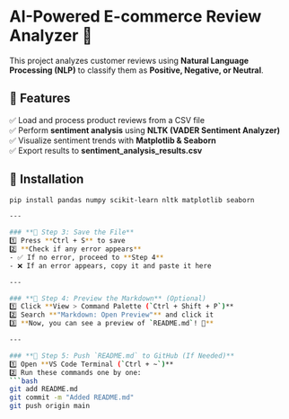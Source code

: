 # AI-Powered E-commerce Review Analyzer 🚀  

This project analyzes customer reviews using **Natural Language Processing (NLP)** to classify them as **Positive, Negative, or Neutral**.  

## 📌 Features
✅ Load and process product reviews from a CSV file  
✅ Perform **sentiment analysis** using **NLTK (VADER Sentiment Analyzer)**  
✅ Visualize sentiment trends with **Matplotlib & Seaborn**  
✅ Export results to **sentiment_analysis_results.csv**  

## 🔧 Installation
```bash
pip install pandas numpy scikit-learn nltk matplotlib seaborn

---

### **📌 Step 3: Save the File**  
1️⃣ Press **Ctrl + S** to save  
2️⃣ **Check if any error appears**  
- ✅ If no error, proceed to **Step 4**  
- ❌ If an error appears, copy it and paste it here  

---

### **📌 Step 4: Preview the Markdown** (Optional)  
1️⃣ Click **View > Command Palette (`Ctrl + Shift + P`)**  
2️⃣ Search **"Markdown: Open Preview"** and click it  
3️⃣ **Now, you can see a preview of `README.md`! 🎉**  

---

### **📌 Step 5: Push `README.md` to GitHub (If Needed)**  
1️⃣ Open **VS Code Terminal (`Ctrl + ~`)**  
2️⃣ Run these commands one by one:  
```bash
git add README.md
git commit -m "Added README.md"
git push origin main
